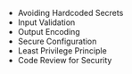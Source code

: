- Avoiding Hardcoded Secrets
- Input Validation
- Output Encoding
- Secure Configuration
- Least Privilege Principle
- Code Review for Security